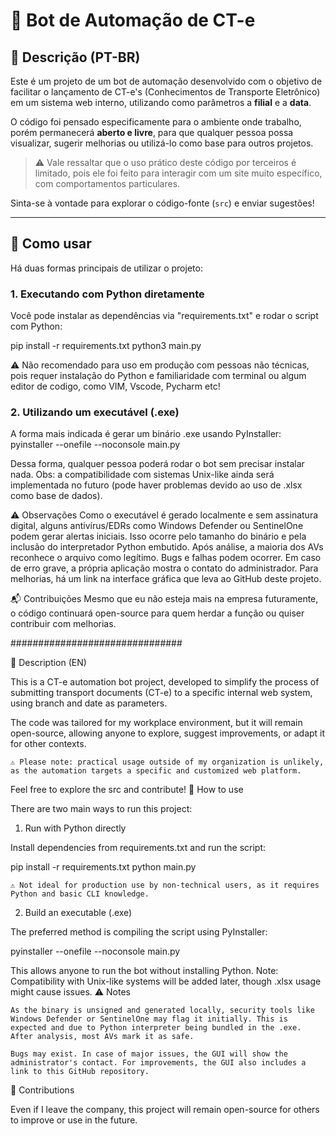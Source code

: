 # 🤖 Bot de Automação de CT-e

## 📌 Descrição (PT-BR)

Este é um projeto de um bot de automação desenvolvido com o objetivo de facilitar o lançamento de CT-e's (Conhecimentos de Transporte Eletrônico) em um sistema web interno, utilizando como parâmetros a **filial** e a **data**.

O código foi pensado especificamente para o ambiente onde trabalho, porém permanecerá **aberto e livre**, para que qualquer pessoa possa visualizar, sugerir melhorias ou utilizá-lo como base para outros projetos.  
> ⚠️ Vale ressaltar que o uso prático deste código por terceiros é limitado, pois ele foi feito para interagir com um site muito específico, com comportamentos particulares.

Sinta-se à vontade para explorar o código-fonte (`src`) e enviar sugestões!

---

## 🚀 Como usar

Há duas formas principais de utilizar o projeto:

### 1. Executando com Python diretamente
Você pode instalar as dependências via "requirements.txt" e rodar o script com Python:

pip install -r requirements.txt
python3 main.py

⚠️ Não recomendado para uso em produção com pessoas não técnicas, pois requer instalação do Python e familiaridade com terminal ou algum editor de codigo, como VIM, Vscode, Pycharm etc!

### 2. Utilizando um executável (.exe)

A forma mais indicada é gerar um binário .exe usando PyInstaller:
pyinstaller --onefile --noconsole main.py

Dessa forma, qualquer pessoa poderá rodar o bot sem precisar instalar nada.
Obs: a compatibilidade com sistemas Unix-like ainda será implementada no futuro (pode haver problemas devido ao uso de .xlsx como base de dados).

⚠️ Observações
    Como o executável é gerado localmente e sem assinatura digital, alguns antivírus/EDRs como Windows Defender ou SentinelOne podem gerar alertas iniciais. Isso ocorre pelo tamanho do binário e pela inclusão do interpretador Python embutido.
    Após análise, a maioria dos AVs reconhece o arquivo como legítimo.
    Bugs e falhas podem ocorrer. Em caso de erro grave, a própria aplicação mostra o contato do administrador. Para melhorias, há um link na interface gráfica que leva ao GitHub deste projeto.


📬 Contribuições
Mesmo que eu não esteja mais na empresa futuramente, o código continuará open-source para quem herdar a função ou quiser contribuir com melhorias.

###############################


📌 Description (EN)

This is a CT-e automation bot project, developed to simplify the process of submitting transport documents (CT-e) to a specific internal web system, using branch and date as parameters.

The code was tailored for my workplace environment, but it will remain open-source, allowing anyone to explore, suggest improvements, or adapt it for other contexts.

    ⚠️ Please note: practical usage outside of my organization is unlikely, as the automation targets a specific and customized web platform.

Feel free to explore the src and contribute!
🚀 How to use

There are two main ways to run this project:
1. Run with Python directly

Install dependencies from requirements.txt and run the script:

pip install -r requirements.txt
python main.py

    ⚠️ Not ideal for production use by non-technical users, as it requires Python and basic CLI knowledge.

2. Build an executable (.exe)

The preferred method is compiling the script using PyInstaller:

pyinstaller --onefile --noconsole main.py

This allows anyone to run the bot without installing Python.
Note: Compatibility with Unix-like systems will be added later, though .xlsx usage might cause issues.
⚠️ Notes

    As the binary is unsigned and generated locally, security tools like Windows Defender or SentinelOne may flag it initially. This is expected and due to Python interpreter being bundled in the .exe.
    After analysis, most AVs mark it as safe.

    Bugs may exist. In case of major issues, the GUI will show the administrator's contact. For improvements, the GUI also includes a link to this GitHub repository.

🤝 Contributions

Even if I leave the company, this project will remain open-source for others to improve or use in the future.
